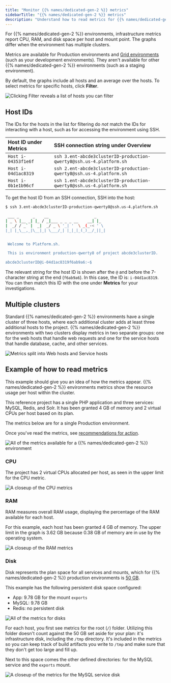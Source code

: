 ```yaml
---
title: "Monitor {{% names/dedicated-gen-2 %}} metrics"
sidebarTitle: "{{% names/dedicated-gen-2 %}} metrics"
description: "Understand how to read metrics for {{% names/dedicated-gen-2 %}} environments."
---
```


For {{% names/dedicated-gen-2 %}} environments, infrastructure metrics report CPU, RAM, and disk space per host and mount point.
The graphs differ when the environment has multiple clusters.

Metrics are available for Production environments and [Grid environments](./grid.md) (such as your development environments).
They aren't available for other {{% names/dedicated-gen-2 %}} environments (such as a staging environment).

By default, the graphs include all hosts and an average over the hosts.
To select metrics for specific hosts, click **Filter**.

![Clicking Filter reveals a list of hosts you can filter](/images/metrics/filtering.png "0.4")

## Host IDs

The IDs for the hosts in the list for filtering do *not* match the IDs for interacting with a host,
such as for accessing the environment using SSH.

| Host ID under **Metrics** | SSH connection string under **Overview**                            |
| :------------------------ | :------------------------------------------------------------------ |
| `Host i-04353f1e6f`       | `ssh 3.ent-abcde3clusterID-production-qwerty8@ssh.us-4.platform.sh` |
| `Host i-04d1ac8319`       | `ssh 2.ent-abcde3clusterID-production-qwerty8@ssh.us-4.platform.sh` |
| `Host i-0b1e1b96cf`       | `ssh 1.ent-abcde3clusterID-production-qwerty8@ssh.us-4.platform.sh` |

To get the host ID from an SSH connection, SSH into the host:

```bash
$ ssh 3.ent-abcde3clusterID-production-qwerty8@ssh.us-4.platform.sh

 ___ _      _    __                    _
| _ \ |__ _| |_ / _|___ _ _ _ __    __| |_
|  _/ / _` |  _|  _/ _ \ '_| '  \ _(_-< ' \
|_| |_\__,_|\__|_| \___/_| |_|_|_(_)__/_||_|


 Welcome to Platform.sh.

 This is environment production-qwerty8 of project abcde3clusterID.

abcde3clusterID@i-04d1ac8319f6ab9a6:~$ 
```

The relevant string for the host ID is shown after the `@` and before the 7-character string at the end (`f6ab9a6`).
In this case, the ID is: `i-04d1ac8319`.
You can then match this ID with the one under **Metrics** for your investigations.

## Multiple clusters

Standard {{% names/dedicated-gen-2 %}} environments have a single cluster of three hosts,
where each additional cluster adds at least three additional hosts to the project.
{{% names/dedicated-gen-2 %}} environments with two clusters display metrics in two separate groups:
one for the web hosts that handle web requests and one for the service hosts that handle database, cache, and other services.

![Metrics split into Web hosts and Service hosts](/images/metrics/split-arch.png "0.75")

## Example of how to read metrics

This example should give you an idea of how the metrics appear.
{{% names/dedicated-gen-2 %}} environments metrics show the resource usage per host within the cluster.

This reference project has a single PHP application and three services: MySQL, Redis, and Solr.
It has been granted 4&nbsp;GB of memory and 2 virtual CPUs per host based on its plan.

The metrics below are for a single Production environment.

Once you've read the metrics, see [recommendations for action](./_index.md#dedicated-gen-2-environments).

![All of the metrics available for a {{% names/dedicated-gen-2 %}} environment](/images/metrics/all-dedicated.png "0.5")

### CPU

The project has 2 virtual CPUs allocated per host, as seen in the upper limit for the CPU metric.

![A closeup of the CPU metrics](/images/metrics/cpu.png "0.5")

### RAM

RAM measures overall RAM usage, displaying the percentage of the RAM available for each host.

For this example, each host has been granted 4&nbsp;GB of memory.
The upper limit in the graph is 3.62&nbsp;GB because 0.38&nbsp;GB of memory are in use by the operating system.

![A closeup of the RAM metrics](/images/metrics/ram.png "0.5")

### Disk

Disk represents the plan space for all services and mounts,
which for {{% names/dedicated-gen-2 %}} production environments is [50&nbsp;GB](../../dedicated-gen-2/architecture/_index.md).

This example has the following persistent disk space configured:

* App: 9.78&nbsp;GB for the mount `exports`
* MySQL: 9.78&nbsp;GB
* Redis: no persistent disk

![All of the metrics for disks](/images/metrics/disk.png)

For each host, you first see metrics for the root (`/`) folder.
Utilizing this folder doesn't count against the 50&nbsp;GB set aside for your plan:
it's infrastructure disk, including the `/tmp` directory.
It's included in the metrics so you can keep track of build artifacts you write to `/tmp`
and make sure that they don't get too large and fill up.

Next to this space comes the other defined directories: for the MySQL service and the `exports` mount.

![A closeup of the metrics for the MySQL service disk](/images/metrics/disk-single.png "0.4")
